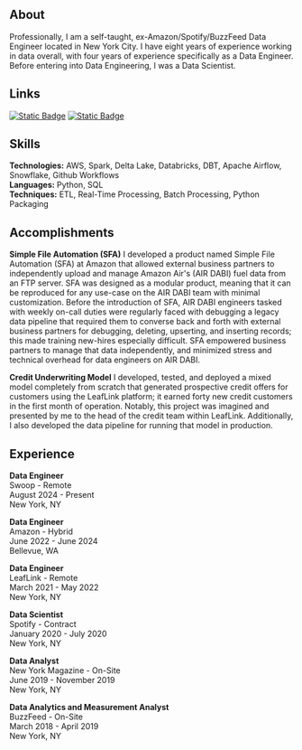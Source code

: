 ## About

Professionally, I am a self-taught, ex-Amazon/Spotify/BuzzFeed Data Engineer located in New York City. I have eight years of experience working in data overall, with four years of experience specifically as a Data Engineer. Before entering into Data Engineering, I was a Data Scientist. 

## Links
[![Static Badge](https://img.shields.io/badge/PyPI-yellow?logo=pypi)](https://pypi.org/user/lettsmt/)
[![Static Badge](https://img.shields.io/badge/LinkedIn-blue?logo=linkedin)](https://www.linkedin.com/in/lettsmichael/)

## Skills
**Technologies:** AWS, Spark, Delta Lake, Databricks, DBT, Apache Airflow, Snowflake, Github Workflows<br>
**Languages:** Python, SQL<br>
**Techniques:** ETL, Real-Time Processing, Batch Processing, Python Packaging<br>

## Accomplishments
**Simple File Automation (SFA)**
I developed a product named Simple File Automation (SFA) at Amazon that allowed external business partners to independently upload and manage Amazon Air's (AIR DABI) fuel data from an FTP server. SFA was designed as a modular product, meaning that it can be reproduced for any use-case on the AIR DABI team with minimal customization. Before the introduction of SFA, AIR DABI engineers tasked with weekly on-call duties were regularly faced with debugging a legacy data pipeline that required them to converse back and forth with external business partners for debugging, deleting, upserting, and inserting records; this made training new-hires especially difficult. SFA empowered business partners to manage that data independently, and minimized stress and technical overhead for data engineers on AIR DABI.

**Credit Underwriting Model**
I developed, tested, and deployed a mixed model completely from scratch that generated prospective credit offers for customers using the LeafLink platform; it earned forty new credit customers in the first month of operation. Notably, this project was imagined and presented by me to the head of the credit team within LeafLink. Additionally, I also developed the data pipeline for running that model in production.

## Experience

**Data Engineer**<br>
Swoop - Remote<br>
August 2024 - Present<br>
New York, NY

**Data Engineer**<br>
Amazon - Hybrid<br>
June 2022 - June 2024<br>
Bellevue, WA<br>

**Data Engineer**<br>
LeafLink - Remote<br>
March 2021 - May 2022<br>
New York, NY

**Data Scientist**<br>
Spotify - Contract<br>
January 2020 - July 2020<br>
New York, NY

**Data Analyst**<br>
New York Magazine - On-Site<br>
June 2019 - November 2019<br>
New York, NY

**Data Analytics and Measurement Analyst**<br>
BuzzFeed - On-Site<br>
March 2018 - April 2019<br>
New York, NY

